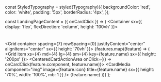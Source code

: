const StyledTypography = styled(Typography)({
  backgroundColor: 'red',
  color: 'white',
  padding: '5px',
  borderRadius: '4px',
});

const LandingPageContent = ({ onCardClick }) => (
  <ThemeProvider theme={theme}>
    <Container sx={{ display: 'flex', flexDirection: 'column', height: '100vh' }}>
      <h1></h1>
      <Grid container spacing={7} rowSpacing={0} justifyContent="center" alignItems="center" sx={{ height: '70vh' }}>
        {features.map((feature) => (
          <Grid item xs={4} md={4} lg={4} sm={4} key={feature.name} sx={{ height: '200px' }}>
            <StyledCard>
              <CenteredCardActionArea onClick={() => onCardClick(feature.component, feature.name)}>
                <CardMedia
                  component="img"
                  image={feature.icon}
                  title={feature.name}
                  sx={{ height: '70%', width: '100%', mb: 1 }}
                />
                <StyledTypography variant="h6">{feature.name}</StyledTypography>
              </CenteredCardActionArea>
            </StyledCard>
          </Grid>
        ))}
      </Grid>
    </Container>
  </ThemeProvider>
);
